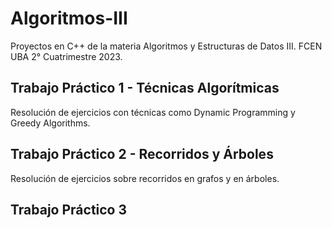 # Algoritmos-III
Proyectos en C++ de la materia Algoritmos y Estructuras de Datos III.  FCEN UBA 2° Cuatrimestre 2023.

## Trabajo Práctico 1 - Técnicas Algorítmicas
Resolución de ejercicios con técnicas como Dynamic Programming y Greedy Algorithms.

## Trabajo Práctico 2 - Recorridos y Árboles
Resolución de ejercicios sobre recorridos en grafos y en árboles.

## Trabajo Práctico 3 
